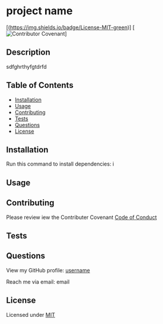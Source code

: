 
  # project name

  [(https://img.shields.io/badge/License-MIT-green)]
  [![Contributor Covenant](https://img.shields.io/badge/Contributor%20Covenant-2.1-4baaaa.svg)]
  
  ## Description

  sdfghrthyfgtdrfd

  ## Table of Contents

  * [Installation](#installation)
  * [Usage](#usage)
  * [Contributing](#contributing)
  * [Tests](#tests)
  * [Questions](#questions)
  * [License](#license)

  ## Installation

  Run this command to install dependencies: i

  ## Usage

  ## Contributing

  Please review iew the Contributer Covenant [Code of Conduct](https://www.contributor-covenant.org/version/2/1/code_of_conduct/code_of_conduct.txt)

  ## Tests

  ## Questions

  View my GitHub profile: [username](https://github.com/username)

  Reach me via email: email 

  
  ## License

   Licensed under [MIT](https://choosealicense.com/licenses/mit)
  


